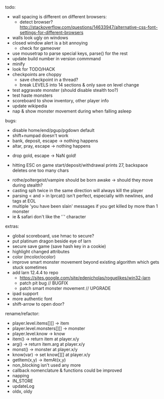 todo:
- wall spacing is different on different browsers:
  - detect browser? http://stackoverflow.com/questions/14633947/alternative-css-font-settings-for-different-browsers
- walls look ugly on windows
- closed window alert is a bit annoying
  - check for gameover
- use mousetrap to parse special keys, parse() for the rest
- update build number in version commmand
- minify
- look for TODO/HACK
- checkpoints are choppy
  - save checkpoint in a thread?
  - break LEVELS into 14 sections & only save on level change
- test aggravate monster (should disable stealth too?)
- test haste monsters
- scoreboard to show inventory, other player info
- update wikipedia
- nap & show monster movement during when falling asleep


bugs:
+ disable home/end/pgup/pgdown default
+ shift+numpad doesn't work
+ bank, deposit, escape -> nothing happens
+ altar, pray, escape -> nothing happens
* drop gold, escape -> NaN gold!

+ hitting ESC on game start/deposit/withdrawal prints 27, backspace deletes one too many chars
- rothe/poltergeist/vampire should be born awake -> should they move during stealth?
- casting sph twice in the same direction will always kill the player
- parsing < and > in lprcat() isn't perfect, especially with newlines, and tags at EOL
- multiple 'you have been slain' messages if you get killed by more than 1 monster
- ie & safari don't like the '`' character


extras:
- global scoreboard, use hmac to secure?
- put platinum dragon beside eye of larn
- secure save game (save hash key in a cookie)
- highlight changed attributes
- color (mcolor/ocolor)
- improve smart monster movement beyond existing algorithm which gets stuck sometimes
- add larn 12.4.4 to repo
  - https://sites.google.com/site/edenicholas/roguelikes/win32-larn
  - patch pit bug // BUGFIX
  - patch smart monster movement // UPGRADE
- ipad support
- more authentic font
- shift-arrow to open door?


rename/refactor:
- player.level.items[][] -> item
- player.level.monsters[][] -> monster
- player.level.know -> know
- item() -> return item at player.x/y
- arg() -> return item.arg at player.x/y
- monst() -> monster at player.x/y
- know(var) -> set know[][] at player.x/y
- getItem(x,y) -> itemAt(x,y)
- non_blocking isn't used any more
- callback nomenclature & functions could be improved
- napping
- IN_STORE
- updateLog
- oldx, oldy
